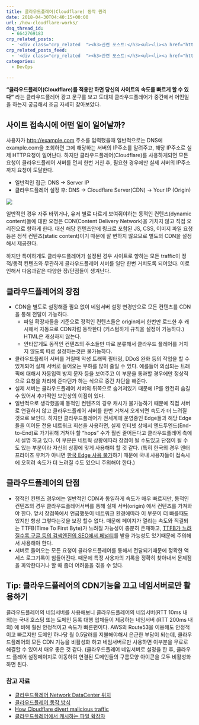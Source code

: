 ```yaml
---
title: 클라우드플레어(Cloudflare) 동작 원리
date: 2018-04-30T04:40:15+00:00
url: /how-cloudflare-works/
dsq_thread_id:
  - 6642769183
crp_related_posts:
  - '<div class="crp_related  "><h3>관련 포스트:</h3><ul><li><a href="https://www.letmecompile.com/verify-domain-setting-changes/"     class="post-701"><span class="crp_title">도메인 설정 변경 확인 명령어</span></a></li><li><a href="https://www.letmecompile.com/mysql-innodb-lock-deadlock/"     class="post-763"><span class="crp_title">MySQL InnoDB lock & deadlock 이해하기</span></a></li><li><a href="https://www.letmecompile.com/pake-srp-protocol/"     class="post-802"><span class="crp_title">PAKE와 SRP Protocol을 이용한 인증</span></a></li><li><a href="https://www.letmecompile.com/chrome-extension-with-react/"     class="post-776"><span class="crp_title">크롬 익스텐션 개발 + 리액트 적용하기</span></a></li><li><a href="https://www.letmecompile.com/mac-app-recommendation-for-developer/"     class="post-836"><span class="crp_title">개발자를 위한 필수 맥 앱(Mac App) 10선</span></a></li></ul><div class="crp_clear"></div></div>'
crp_related_posts_feed:
  - '<div class="crp_related  "><h3>관련 포스트:</h3><ul><li><a href="https://www.letmecompile.com/verify-domain-setting-changes/"     class="post-701"><span class="crp_title">도메인 설정 변경 확인 명령어</span></a></li><li><a href="https://www.letmecompile.com/mysql-innodb-lock-deadlock/"     class="post-763"><span class="crp_title">MySQL InnoDB lock & deadlock 이해하기</span></a></li><li><a href="https://www.letmecompile.com/pake-srp-protocol/"     class="post-802"><span class="crp_title">PAKE와 SRP Protocol을 이용한 인증</span></a></li><li><a href="https://www.letmecompile.com/chrome-extension-with-react/"     class="post-776"><span class="crp_title">크롬 익스텐션 개발 + 리액트 적용하기</span></a></li><li><a href="https://www.letmecompile.com/mac-app-recommendation-for-developer/"     class="post-836"><span class="crp_title">개발자를 위한 필수 맥 앱(Mac App) 10선</span></a></li></ul><div class="crp_clear"></div></div>'
categories:
  - DevOps

---
```

**&#8220;클라우드플레어(Cloudflare)를 적용만 하면 당신의 사이트의 속도를 빠르게 할 수 있다&#8221;** 라는 클라우드플레어 광고 문구를 보고 도대체 클라우드플레어가 중간에서 어떤일을 하는지 궁금해서 조금 자세히 찾아보았다.

## 사이트 접속시에 어떤 일이 일어날까?

사용자가 http://example.com 주소를 입력했을때 일반적으로는 DNS에 example.com을 조회하면 그에 해당하는 서버의 IP주소를 알려주고, 해당 IP주소로 실제 HTTP요청이 일어난다. 하지만 클라우드플레어(Cloudflare)를 사용하게되면 모든 요청이 클라우드플레어 서버를 먼저 한번 거친 후, 필요한 경우에만 실제 서버의 IP주소까지 요청이 도달한다.

  * 일반적인 접근: DNS -> Server IP
  * 클라우드플레어 설정 후: DNS -> Cloudflare Server(CDN) -> Your IP (Origin)

![][1] 

일반적인 경우 자주 바뀌거나, 유저 별로 다르게 보여줘야하는 동적인 컨텐츠(dynamic content)들에 대한 요청은 CDN(Content Delivery Network)을 거치지 않고 직접 오리진으로 향하게 한다. 대신 해당 컨텐츠안에 링크로 포함된 JS, CSS, 이미지 파일 요청 등은 정적 컨텐츠(static content)이기 때문에 잘 변하지 않으므로 별도의 CDN을 설정해서 제공한다.

하지만 특이하게도 클라우드플레어가 설정된 경우 사이트로 향하는 모든 traffic이 정적/동적 컨텐츠와 무관하게 클라우드플레어 서버를 일단 한번 거치도록 되어있다. 이로 인해서 다음과같은 다양한 장/단점들이 생겨난다.

## 클라우드플레어의 장점

  * CDN을 별도로 설정해줄 필요 없이 네임서버 설정 변경만으로 모든 컨텐츠를 CDN을 통해 전달이 가능하다. 
      * 파일 확장자들을 기준으로 정적인 컨텐츠들은 origin에서 한번만 로드한 후 캐시해서 자동으로 CDN처럼 동작한다 (커스텀하게 규칙을 설정이 가능하다.) HTML은 캐싱하지 않는다.
      * 안타깝게도 동적인 컨텐츠의 주소들만 따로 분류해서 클라우드 플레어를 거치지 않도록 따로 설정하는것은 불가능하다.
  * 클라우드플레어 서버를 거칠때 악성 트래픽 필터링, DDoS 완화 등의 작업을 할 수 있게되어 실제 서버로 들어오는 부하를 많이 줄일 수 있다. 예를들어 의심되는 트래픽에 대해서 자동입력 방지 문자 등을 보여주고 이 부분을 통과할 경우에만 정상적으로 요청을 처리해 준다던가 하는 식으로 중간 차단을 해준다.
  * 실제 서버는 클라우드플레어 서버의 뒤쪽으로 숨겨져있기 때문에 IP를 완전히 숨길 수 있어서 추가적인 보안상의 이점이 있다.
  * 일반적으로 생각했을때 동적인 컨텐츠의 경우 캐시가 불가능하기 때문에 직접 서버로 연결하지 않고 클라우드플레어 서버를 한번 거쳐서 오게되면 속도가 더 느려질 것으로 보인다. 하지만 클라우드플레어가 전세계에 운영중인 Edge들과 해당 Edge들을 이어둔 전용 네트워크 회선을 사용하면, 실제 인터넷 상에서 엔드투엔드(End-to-End)로 가기위해 거쳐야 할 &#8220;hops&#8221; 수가 훨씬 줄어든다고 클라우드플레어 측에서 설명 하고 있다. 이 부분은 네트웍 상황에따라 장점이 될 수도있고 단점이 될 수도 있는 부분이라 자신의 상황에 맞게 사용해야 할 것 같다. (특히 한국의 경우 엔터프라이즈 유저가 아니면 [한국 Edge 사용 불가][2]하기 때문에 국내 사용자들이 접속시에 오히려 속도가 더 느려질 수도 있으니 주의해야 한다.)

## 클라우드플레어의 단점

  * 정적인 컨텐츠 경우에는 일반적인 CDN과 동일하게 속도가 매우 빠르지만, 동적인 컨텐츠의 경우 클라우드플레어서버를 통해 실제 서버(origin) 에서 컨텐츠를 가져와야 한다. 앞서 장점쪽에서 언급했듯이 네트워크 환경에따라 이 부분이 더 빠를때도 있지만 항상 그렇다는것을 보장 할수 없다. 때문에 페이지가 열리는 속도와 직결되는 TTFB(Time To First Byte)가 느려질 가능성이 충분히 존재하고, [TTFB가 느려질수록 구글 등의 검색엔진의 SEO에서 페널티][3]를 받을 가능성도 있기때문에 주의해서 사용해야 한다.
  * 서버로 들어오는 모든 요청이 클라우드플레어를 통해서 전달되기때문에 정확한 액세스 로그기록이 힘들어진다. 때문에 특정 사용자의 기록을 정확히 찾아내서 문제점을 파악한다거나 할 때 좀더 어려움을 겪을 수 있다.

## Tip: 클라우드플레어의 CDN기능을 끄고 네임서버로만 활용하기

클라우드플레어의 네임서버를 사용해보니 클라우드플레어의 네임서버(RTT 10ms 내외)는 국내 호스팅 또는 도메인 등록 대행 업체들이 제공하는 네임서버 (RTT 200ms 내외) 에 비해 훨씬 안정적이고 속도가 빠른편이다. AWS의 Route53을 이용해도 안정적이고 빠르지만 도메인 하나당 월 0.5달러를 지불해야해서 은근한 부담이 되는데, 클라우드플레어의 모든 CDN 기능을 비활성화 하고 네임서버로만 사용하면 이부분을 무료로 해결할 수 있어서 매우 좋은 것 같다. (클라우드플레어 네임서버로 설정을 한 후, 클라우드 플레어 설정페이지로 이동하여 연결된 도메인들의 구름모양 아이콘을 모두 비활성화하면 된다.

### 참고 자료

  * [클라우드플레어 Network DataCenter 위치][4]
  * [클라우드플레어 동작 방식][5] 
  * [How Cloudflare divert malicious traffic][6]
  * [클라우드플레어에서 캐시하는 파일 확장자][7]

 [1]: https://support.cloudflare.com/hc/en-us/article_attachments/201742508/overview.png
 [2]: http://ryush00.tistory.com/448
 [3]: https://moz.com/blog/improving-search-rank-by-optimizing-your-time-to-first-byte
 [4]: https://www.cloudflare.com/network/
 [5]: https://support.cloudflare.com/hc/en-us/articles/205177068-Step-1-How-does-Cloudflare-work-
 [6]: https://www.quora.com/How-does-Cloudflare-work-Does-CloudFlare-just-divert-malicious-traffic
 [7]: https://support.cloudflare.com/hc/en-us/articles/200172516-Which-file-extensions-does-Cloudflare-cache-for-static-content-